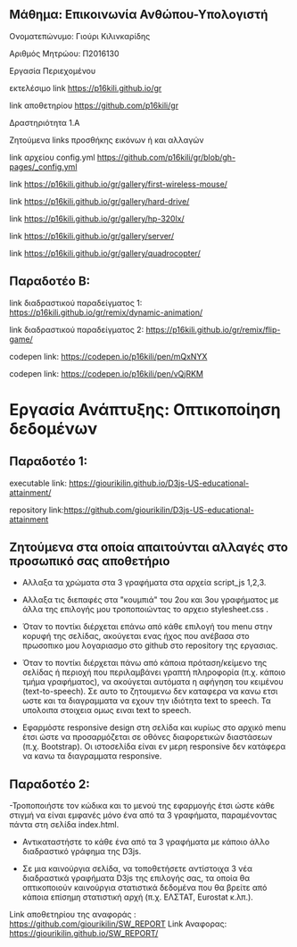 ## Μάθημα: Επικοινωνία Ανθώπου-Υπολογιστή

Ονοματεπώνυμο: Γιούρι Κιλινκαρίδης

 Αριθμός Μητρώου: Π2016130

 Εργασία Περιεχομένου

 εκτελέσιμο link https://p16kili.github.io/gr

 link αποθετηρίου https://github.com/p16kili/gr

 Δραστηριότητα 1.Α

Ζητούμενα links προσθήκης εικόνων ή και αλλαγών

 link  αρχείου config.yml https://github.com/p16kili/gr/blob/gh-pages/_config.yml

 link https://p16kili.github.io/gr/gallery/first-wireless-mouse/

 link https://p16kili.github.io/gr/gallery/hard-drive/

 link https://p16kili.github.io/gr/gallery/hp-320lx/

 link https://p16kili.github.io/gr/gallery/server/

 link https://p16kili.github.io/gr/gallery/quadrocopter/
 
## Παραδοτέο Β:
link διαδραστικού παραδείγματος 1: https://p16kili.github.io/gr/remix/dynamic-animation/

link διαδραστικού παραδείγματος 2: https://p16kili.github.io/gr/remix/flip-game/

codepen link: https://codepen.io/p16kili/pen/mQxNYX

codepen link: https://codepen.io/p16kili/pen/vQjRKM


# Εργασία Ανάπτυξης: Οπτικοποίηση δεδομένων

## Παραδοτέο 1:

 executable link: https://giourikilin.github.io/D3js-US-educational-attainment/

 repository link:https://github.com/giourikilin/D3js-US-educational-attainment

## Ζητούμενα στα οποία απαιτούνται αλλαγές στο προσωπικό σας αποθετήριο
  
  - Αλλαξα τα χρώματα στα 3 γραφήματα στα αρχεία script_js 1,2,3.
  
  - Aλλαξα τις διεπαφές στα "κουμπιά" του 2ου και 3ου γραφήματος με άλλα της επιλογής μου τροποποιώντας το αρχειο stylesheet.css .
  
  - Όταν το ποντίκι διέρχεται επάνω από κάθε επιλογή του menu στην κορυφή της σελίδας, ακούγεται ενας ήχος που ανέβασα στο πρωσοπικο μου λογαριασμο στο github στο repository της εργασιας.
  
  - Όταν το ποντίκι διέρχεται πάνω από κάποια πρόταση/κείμενο της σελίδας ή περιοχή που περιλαμβάνει γραπτή πληροφορία (π.χ. κάποιο        τμήμα γραφήματος), να ακούγεται αυτόματα η αφήγηση του κειμένου (text-to-speech).
  Σε αυτο το ζητουμενω δεν καταφερα να κανω ετσι ωστε και τα διαγραμματα να εχουν την ιδιότητα text to speech.
  Τα υπολοιπα στοιχεια ομως ειναι text to speech.
  
 - Εφαρμόστε responsive design στη σελίδα και κυρίως στο αρχικό menu έτσι ώστε να προσαρμόζεται σε οθόνες διαφορετικών διαστάσεων (π.χ.     Bootstrap).
   Οι ιστοσελίδα είναι εν μερη responsive δεν κατάφερα να κανω τα διαγραμματα responsive.
  
  ## Παραδοτέο 2:
 
  -Τροποποιήστε τον κώδικα και το μενού της εφαρμογής έτσι ώστε κάθε στιγμή να είναι εμφανές μόνο ένα από τα 3 γραφήματα, παραμένοντας      πάντα στη σελίδα index.html.
 
 - Αντικαταστήστε το κάθε ένα από τα 3 γραφήματα με κάποιο άλλο διαδραστικό γράφημα της D3js.
 
 - Σε μια καινούργια σελίδα, να τοποθετήσετε αντίστοιχα 3 νέα διαδραστικά γραφήματα D3js της επιλογής σας, τα οποία θα οπτικοποιούν         καινούργια στατιστικά δεδομένα που θα βρείτε από κάποια επίσημη στατιστική αρχή (π.χ. ΕΛΣΤΑΤ, Eurostat κ.λπ.).
 
 Link αποθετηρίου της αναφοράς : https://github.com/giourikilin/SW_REPORT
 Link Αναφορας: https://giourikilin.github.io/SW_REPORT/
  
  
